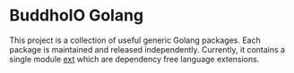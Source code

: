 # BuddhoIO Golang

This project is a collection of useful generic Golang packages. Each package is maintained and released independently. 
Currently, it contains a single module [ext](ext/README.md) which are dependency free language extensions.

